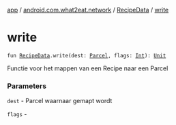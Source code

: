 [app](../../index.md) / [android.com.what2eat.network](../index.md) / [RecipeData](index.md) / [write](./write.md)

# write

`fun `[`RecipeData`](index.md)`.write(dest: `[`Parcel`](https://developer.android.com/reference/android/os/Parcel.html)`, flags: `[`Int`](https://kotlinlang.org/api/latest/jvm/stdlib/kotlin/-int/index.html)`): `[`Unit`](https://kotlinlang.org/api/latest/jvm/stdlib/kotlin/-unit/index.html)

Functie voor het mappen van een Recipe naar een Parcel

### Parameters

`dest` - Parcel waarnaar gemapt wordt

`flags` - 
